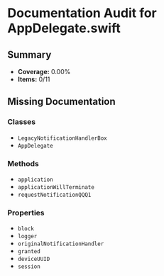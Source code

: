 # Documentation Audit for AppDelegate.swift

## Summary

- **Coverage:** 0.00%
- **Items:** 0/11

## Missing Documentation

### Classes
- `LegacyNotificationHandlerBox`
- `AppDelegate`

### Methods
- `application`
- `applicationWillTerminate`
- `requestNotificationQQQ1`

### Properties
- `block`
- `logger`
- `originalNotificationHandler`
- `granted`
- `deviceUUID`
- `session`
